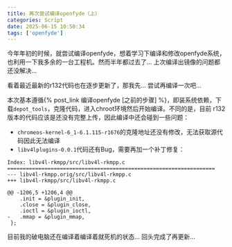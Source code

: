 ```yaml
---
title: 再次尝试编译openfyde（上）
categories: Script
date: 2025-06-15 10:50:34
tags: ['openfyde']
---
```


今年年初的时候，就尝试编译openfyde，想着学习下编译和修改openfyde系统，也利用一下我多余的一台工程机。然而半年都过去了... 上次编译出镜像的问题都还没解决...

<!-- more -->

看着最近最新的r132代码也在逐步更新了，那我先... 尝试再编译一次吧... 

本次基本遵循{% post_link 编译openfyde [之前的步骤] %}，即装系统依赖，下载`depot_tools`，克隆代码，进入chroot环境然后开始编译。不同的是，目前 r132 版本的代码应该是还没有完整上传，因此编译中还会碰到一些问题：

- `chromeos-kernel-6_1-6.1.115-r1676`的克隆地址还没有修改，无法获取源代码因此无法编译
- `libv4lplugins-0.0.1`代码还有Bug，需要再加一个补丁修复：
```
Index: libv4l-rkmpp/src/libv4l-rkmpp.c
===================================================================
--- libv4l-rkmpp.orig/src/libv4l-rkmpp.c
+++ libv4l-rkmpp/src/libv4l-rkmpp.c

@@ -1206,5 +1206,4 @@
 	.init = &plugin_init,
 	.close = &plugin_close,
 	.ioctl = &plugin_ioctl,
-	.mmap = &plugin_mmap,
 };
```

目前我的破电脑还在编译着编译着就死机的状态... 回头完成了再更新... 